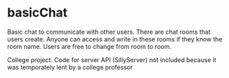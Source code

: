# basicChat
Basic chat to communicate with other users.
There are chat rooms that users create.
Anyone can access and write in these rooms if they know the room name.
Users are free to change from room to room.

College project. Code for server API (SillyServer) not included because it was temporately lent by a college professor 
